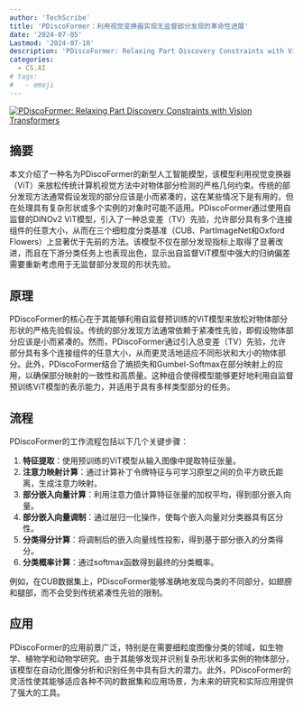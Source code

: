 ```yaml
---
author: 'TechScribe'
title: 'PDiscoFormer：利用视觉变换器实现无监督部分发现的革命性进展'
date: '2024-07-05'
Lastmod: '2024-07-10'
description: 'PDiscoFormer: Relaxing Part Discovery Constraints with Vision Transformers'
categories:
  - CS.AI
# tags:
#   - emoji
---
```


[![PDiscoFormer: Relaxing Part Discovery Constraints with Vision Transformers](https://arxiv-research-1301205113.cos.ap-guangzhou.myqcloud.com/images/2407.04538v2.pdf_0.jpg)](https://arxiv.org/abs/2407.04538v2)

## 摘要

本文介绍了一种名为PDiscoFormer的新型人工智能模型，该模型利用视觉变换器（ViT）来放松传统计算机视觉方法中对物体部分检测的严格几何约束。传统的部分发现方法通常假设发现的部分应该是小而紧凑的，这在某些情况下是有用的，但在处理具有复杂形状或多个实例的对象时可能不适用。PDiscoFormer通过使用自监督的DINOv2 ViT模型，引入了一种总变差（TV）先验，允许部分具有多个连接组件的任意大小，从而在三个细粒度分类基准（CUB、PartImageNet和Oxford Flowers）上显著优于先前的方法。该模型不仅在部分发现指标上取得了显著改进，而且在下游分类任务上也表现出色，显示出自监督ViT模型中强大的归纳偏差需要重新考虑用于无监督部分发现的形状先验。<!--more-->

## 原理

PDiscoFormer的核心在于其能够利用自监督预训练的ViT模型来放松对物体部分形状的严格先验假设。传统的部分发现方法通常依赖于紧凑性先验，即假设物体部分应该是小而紧凑的。然而，PDiscoFormer通过引入总变差（TV）先验，允许部分具有多个连接组件的任意大小，从而更灵活地适应不同形状和大小的物体部分。此外，PDiscoFormer结合了熵损失和Gumbel-Softmax在部分映射上的应用，以确保部分映射的一致性和高质量。这种组合使得模型能够更好地利用自监督预训练ViT模型的表示能力，并适用于具有多样类型部分的任务。

## 流程

PDiscoFormer的工作流程包括以下几个关键步骤：
1. **特征提取**：使用预训练的ViT模型从输入图像中提取特征张量。
2. **注意力映射计算**：通过计算补丁令牌特征与可学习原型之间的负平方欧氏距离，生成注意力映射。
3. **部分嵌入向量计算**：利用注意力值计算特征张量的加权平均，得到部分嵌入向量。
4. **部分嵌入向量调制**：通过层归一化操作，使每个嵌入向量对分类器具有区分性。
5. **分类得分计算**：将调制后的嵌入向量线性投影，得到基于部分嵌入的分类得分。
6. **分类概率计算**：通过softmax函数得到最终的分类概率。

例如，在CUB数据集上，PDiscoFormer能够准确地发现鸟类的不同部分，如翅膀和腿部，而不会受到传统紧凑性先验的限制。

## 应用

PDiscoFormer的应用前景广泛，特别是在需要细粒度图像分类的领域，如生物学、植物学和动物学研究。由于其能够发现并识别复杂形状和多实例的物体部分，该模型在自动化图像分析和识别任务中具有巨大的潜力。此外，PDiscoFormer的灵活性使其能够适应各种不同的数据集和应用场景，为未来的研究和实际应用提供了强大的工具。